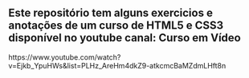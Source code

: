 ## Este repositório tem alguns exercicios e anotações de um curso de **HTML5 e CSS3** disponível no youtube canal: Curso em Vídeo
 
<p>https://www.youtube.com/watch?v=Ejkb_YpuHWs&list=PLHz_AreHm4dkZ9-atkcmcBaMZdmLHft8n</p>

